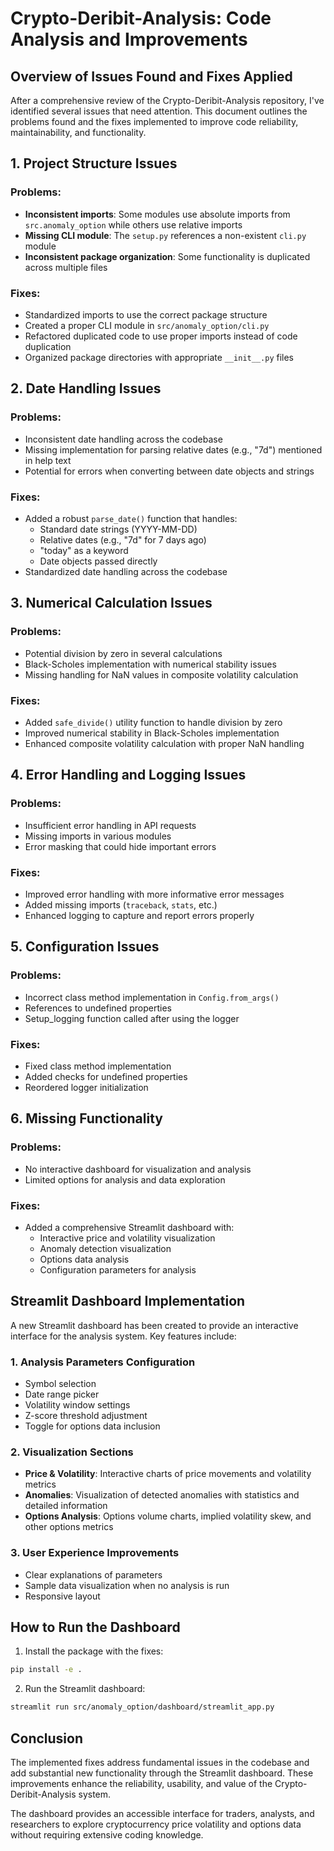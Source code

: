 # Crypto-Deribit-Analysis: Code Analysis and Improvements

## Overview of Issues Found and Fixes Applied

After a comprehensive review of the Crypto-Deribit-Analysis repository, I've identified several issues that need attention. This document outlines the problems found and the fixes implemented to improve code reliability, maintainability, and functionality.

## 1. Project Structure Issues

### Problems:
- **Inconsistent imports**: Some modules use absolute imports from `src.anomaly_option` while others use relative imports
- **Missing CLI module**: The `setup.py` references a non-existent `cli.py` module
- **Inconsistent package organization**: Some functionality is duplicated across multiple files

### Fixes:
- Standardized imports to use the correct package structure
- Created a proper CLI module in `src/anomaly_option/cli.py`
- Refactored duplicated code to use proper imports instead of code duplication
- Organized package directories with appropriate `__init__.py` files

## 2. Date Handling Issues

### Problems:
- Inconsistent date handling across the codebase
- Missing implementation for parsing relative dates (e.g., "7d") mentioned in help text
- Potential for errors when converting between date objects and strings

### Fixes:
- Added a robust `parse_date()` function that handles:
  - Standard date strings (YYYY-MM-DD)
  - Relative dates (e.g., "7d" for 7 days ago)
  - "today" as a keyword
  - Date objects passed directly
- Standardized date handling across the codebase

## 3. Numerical Calculation Issues

### Problems:
- Potential division by zero in several calculations
- Black-Scholes implementation with numerical stability issues
- Missing handling for NaN values in composite volatility calculation

### Fixes:
- Added `safe_divide()` utility function to handle division by zero
- Improved numerical stability in Black-Scholes implementation
- Enhanced composite volatility calculation with proper NaN handling

## 4. Error Handling and Logging Issues

### Problems:
- Insufficient error handling in API requests
- Missing imports in various modules
- Error masking that could hide important errors

### Fixes:
- Improved error handling with more informative error messages
- Added missing imports (`traceback`, `stats`, etc.)
- Enhanced logging to capture and report errors properly

## 5. Configuration Issues

### Problems:
- Incorrect class method implementation in `Config.from_args()`
- References to undefined properties
- Setup_logging function called after using the logger

### Fixes:
- Fixed class method implementation
- Added checks for undefined properties
- Reordered logger initialization

## 6. Missing Functionality

### Problems:
- No interactive dashboard for visualization and analysis
- Limited options for analysis and data exploration

### Fixes:
- Added a comprehensive Streamlit dashboard with:
  - Interactive price and volatility visualization
  - Anomaly detection visualization
  - Options data analysis
  - Configuration parameters for analysis

## Streamlit Dashboard Implementation

A new Streamlit dashboard has been created to provide an interactive interface for the analysis system. Key features include:

### 1. Analysis Parameters Configuration
- Symbol selection
- Date range picker
- Volatility window settings
- Z-score threshold adjustment
- Toggle for options data inclusion

### 2. Visualization Sections
- **Price & Volatility**: Interactive charts of price movements and volatility metrics
- **Anomalies**: Visualization of detected anomalies with statistics and detailed information
- **Options Analysis**: Options volume charts, implied volatility skew, and other options metrics

### 3. User Experience Improvements
- Clear explanations of parameters
- Sample data visualization when no analysis is run
- Responsive layout

## How to Run the Dashboard

1. Install the package with the fixes:
```bash
pip install -e .
```

2. Run the Streamlit dashboard:
```bash
streamlit run src/anomaly_option/dashboard/streamlit_app.py
```

## Conclusion

The implemented fixes address fundamental issues in the codebase and add substantial new functionality through the Streamlit dashboard. These improvements enhance the reliability, usability, and value of the Crypto-Deribit-Analysis system.

The dashboard provides an accessible interface for traders, analysts, and researchers to explore cryptocurrency price volatility and options data without requiring extensive coding knowledge.
